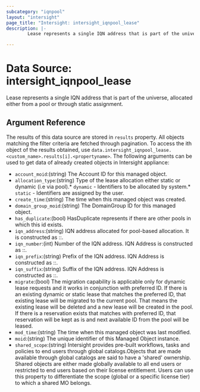 ```yaml
---
subcategory: "iqnpool"
layout: "intersight"
page_title: "Intersight: intersight_iqnpool_lease"
description: |-
        Lease represents a single IQN address that is part of the universe, allocated either from a pool or through static assignment.

---
```


# Data Source: intersight_iqnpool_lease
Lease represents a single IQN address that is part of the universe, allocated either from a pool or through static assignment.
## Argument Reference
The results of this data source are stored in `results` property.
All objects matching the filter criteria are fetched through pagination.
To access the ith object of the results obtained, use `data.intersight_iqnpool_lease.<custom_name>.results[i].<propertyname>`.
The following arguments can be used to get data of already created objects in Intersight appliance:
* `account_moid`:(string) The Account ID for this managed object. 
* `allocation_type`:(string) Type of the lease allocation either static or dynamic (i.e via pool).* `dynamic` - Identifiers to be allocated by system.* `static` - Identifiers are assigned by the user. 
* `create_time`:(string) The time when this managed object was created. 
* `domain_group_moid`:(string) The DomainGroup ID for this managed object. 
* `has_duplicate`:(bool) HasDuplicate represents if there are other pools in which this id exists. 
* `iqn_address`:(string) IQN address allocated for pool-based allocation. It is constructed as <prefix>:<suffix>:<number>. 
* `iqn_number`:(int) Number of the IQN address. IQN Address is constructed as <prefix>:<suffix>:<number>. 
* `iqn_prefix`:(string) Prefix of the IQN address. IQN Address is constructed as <prefix>:<suffix>:<number>. 
* `iqn_suffix`:(string) Suffix of the IQN address. IQN Address is constructed as <prefix>:<suffix>:<number>. 
* `migrate`:(bool) The migration capability is applicable only for dynamic lease requests and it works in conjunction with  preferred ID. If there is an existing dynamic or static lease that matches the preferred ID, that existing  lease will be migrated to the current pool. That means the existing lease will be deleted and a new lease  will be created in the pool. If there is a reservation exists that matches with preferred ID, that  reservation will be kept as is and next available ID from the pool will be leased. 
* `mod_time`:(string) The time when this managed object was last modified. 
* `moid`:(string) The unique identifier of this Managed Object instance. 
* `shared_scope`:(string) Intersight provides pre-built workflows, tasks and policies to end users through global catalogs.Objects that are made available through global catalogs are said to have a 'shared' ownership. Shared objects are either made globally available to all end users or restricted to end users based on their license entitlement. Users can use this property to differentiate the scope (global or a specific license tier) to which a shared MO belongs. 
 
